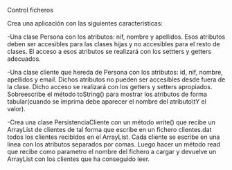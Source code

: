 Control ficheros

Crea una aplicación con las siguientes caracteristicas:

-Una clase Persona con los atributos: nif, nombre y apellidos. Esos atributos deben ser accesibles para las clases hijas y no accesibles para el resto de clases. El acceso a esos atributos se realizará con los settters y getters adecuados.

-Una clase cliente que hereda de Persona con los atributos: id, nif, nombre, apellidos y email. Dichos atributos no pueden ser accesibles desde fuera de la clase. Dicho acceso se realizará con los getters y setters apropiados. 
Sobreescribe el método toString() para mostrar los atributos de forma tabular(cuando se imprima debe aparecer el nombre del atributo\tY el valor).

-Crea una clase PersistenciaCliente con un método write() que recibe un ArrayList de clientes de tal forma que escribe en un fichero clientes.dat todos los clientes recibidos en el ArrayList. Cada cliente se escribe en una linea con los atributos separados por comas. Luego hacer un método read que recibe como parametro el nombre del fichero a cargar y devuelve un ArrayList con los clientes que ha conseguido leer.